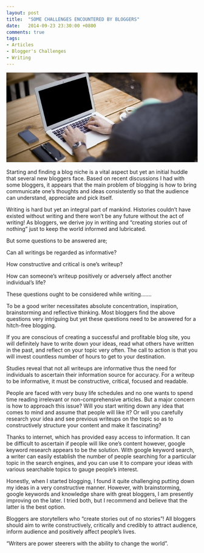 ```yaml
---
layout: post
title:  "SOME CHALLENGES ENCOUNTERED BY BLOGGERS"
date:   2014-09-23 23:30:00 +0800
comments: true
tags:
- Articles
- Blogger's Challenges
- Writing
---
```

![Some Challenges Encountered by Bloggers](/img/blogging-336376_640-640x300.jpg)

Starting and finding a blog niche is a vital aspect but yet an initial huddle that several new bloggers face. Based on recent discussions I had with some bloggers, it appears that the main problem of blogging is how to bring communicate one’s thoughts and ideas consistently so that the audience can understand, appreciate and pick itself.

Writing is hard but yet an integral part of mankind. Histories couldn’t have existed without writing and there won’t be any future without the act of writing! As bloggers, we derive joy in writing and “creating stories out of nothing” just to keep the world informed and lubricated.

But some questions to be answered are;

Can all writings be regarded as informative?

How constructive and critical is one’s writeup?

How can someone’s writeup positively or adversely affect another individual’s life?

These questions ought to be considered while writing…….

To be a good writer necessitates absolute concentration, inspiration, brainstorming and reflective thinking. Most bloggers find the above questions very intriguing but yet these questions need to be answered for a hitch-free blogging.

If you are conscious of creating a successful and profitable blog site, you will definitely have to write down your ideas, read what others have written in the past, and reflect on your topic very often. The call to action is that you will invest countless number of hours to get to your destination.

Studies reveal that not all writeups are informative thus the need for individuals to ascertain their information source for accuracy. For a writeup to be informative, it must be constructive, critical, focused and readable.

People are faced with very busy life schedules and no one wants to spend time reading irrelevant or non-comprehensive articles. But a major concern is how to approach this issue? Will you start writing down any idea that comes to mind and assume that people will like it? Or will you carefully research your idea and see previous writeups on the topic so as to constructively structure your content and make it fascinating?

Thanks to internet, which has provided easy access to information. It can be difficult to ascertain if people will like one’s content however, google keyword research appears to be the solution. With google keyword search, a writer can easily establish the number of people searching for a particular topic in the search engines, and you can use it to compare your ideas with various searchable topics to gauge people’s interest.

Honestly, when I started blogging, I found it quite challenging putting down my ideas in a very constructive manner. However, with brainstorming, google keywords and knowledge share with great bloggers, I am presently improving on the later. I tried both, but I recommend and believe that the latter is the best option.

Bloggers are storytellers who “create stories out of no stories”! All bloggers should aim to write constructively, critically and credibly to attract audience, inform audience and positively affect people’s lives.

“Writers are power steerers with the ability to change the world”.
